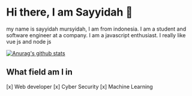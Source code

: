 # Hi there, I am Sayyidah 👋

my name is sayyidah mursyidah, I am from indonesia. I am a student and software engineer at a company. I am a javascript enthusiast. I really like vue js and node js

[![Anurag's github stats](https://github-readme-stats.vercel.app/api?username=sayyidah17&show_icons=true)](https://github.com/anuraghazra/github-readme-stats)

## What field am I in
[x] Web developer
[x] Cyber Security
[x] Machine Learning
